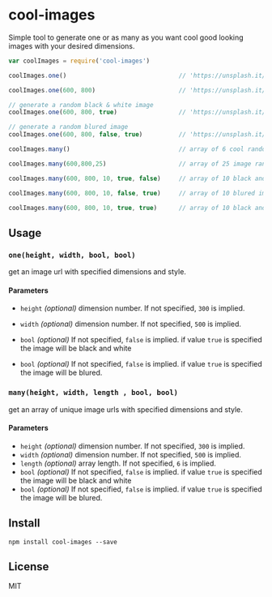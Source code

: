 # cool-images

Simple tool to generate one or as many as you want cool good looking images with your desired dimensions.



```js
var coolImages = require('cool-images')

coolImages.one()           		 	           // 'https://unsplash.it/300/500?image=125'

coolImages.one(600, 800)     		           // 'https://unsplash.it/600/800?image=425'

// generate a random black & white image
coolImages.one(600, 800, true)                 // 'https://unsplash.it/g/600/800?image=300'

// generate a random blured image
coolImages.one(600, 800, false, true)          // 'https://unsplash.it/600/800?image=300&blur'

coolImages.many()           		 	       // array of 6 cool random images with 300x500!

coolImages.many(600,800,25)                    // array of 25 image random images with 600x800!

coolImages.many(600, 800, 10, true, false)     // array of 10 black and white images!

coolImages.many(600, 800, 10, false, true)     // array of 10 blured images!

coolImages.many(600, 800, 10, true, true)      // array of 10 black and white blured images! go crazy.


```

## Usage

### `one(height, width, bool, bool)`

get an image url with specified dimensions and style.

#### Parameters
- `height`  _(optional)_ dimension number. If not specified, `300` is implied.
- `width`  _(optional)_ dimension number. If not specified, `500` is implied.

- `bool` _(optional)_ If not specified, `false` is implied. if value `true` is specified the image will be black
  and white
- `bool` _(optional)_ If not specified, `false` is implied. if value `true` is specified the image will be
  blured.

### `many(height, width, length , bool, bool)`

get an array of unique image urls with specified dimensions and style.

#### Parameters
- `height`  _(optional)_ dimension number. If not specified, `300` is implied.
- `width`  _(optional)_ dimension number. If not specified, `500` is implied.
- `length`  _(optional)_ array length. If not specified, `6` is implied.
- `bool` _(optional)_ If not specified, `false` is implied. if value `true` is specified the image will be black
  and white
- `bool` _(optional)_ If not specified, `false` is implied. if value `true` is specified the image will be
  blured.

## Install

`npm install cool-images --save`

## License

MIT
